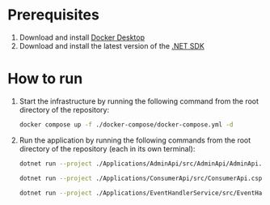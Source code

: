 # Prerequisites

1. Download and install [Docker Desktop](https://www.docker.com/products/docker-desktop)
2. Download and install the latest version of the [.NET SDK](https://dotnet.microsoft.com/en-us/download)

# How to run

1. Start the infrastructure by running the following command from the root directory of the repository:
    ```bash
    docker compose up -f ./docker-compose/docker-compose.yml -d
    ```
2. Run the application by running the following commands from the root directory of the repository (each in its own terminal):

    ```bash
    dotnet run --project ./Applications/AdminApi/src/AdminApi/AdminApi.csproj

    dotnet run --project ./Applications/ConsumerApi/src/ConsumerApi.csproj

    dotnet run --project ./Applications/EventHandlerService/src/EventHandlerService/EventHandlerService.csproj
    ```

